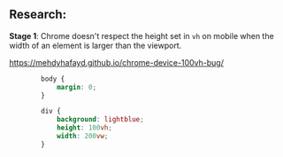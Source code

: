 ## Research:

**Stage 1**: Chrome doesn't respect the height set in `vh` on mobile when the width of an element is larger than the viewport.

https://mehdyhafayd.github.io/chrome-device-100vh-bug/

```css
        body {
            margin: 0;
        }

        div {
            background: lightblue;
            height: 100vh;
            width: 200vw;
        }
```